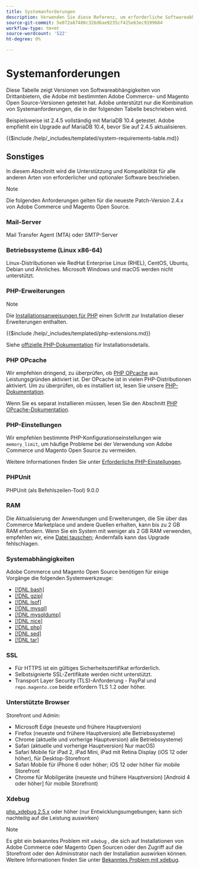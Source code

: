 ```yaml
---
title: Systemanforderungen
description: Verwenden Sie diese Referenz, um erforderliche Softwareabhängigkeiten zu identifizieren, die mit Adobe Commerce- und Magento Open Source-Versionen getestet wurden.
source-git-commit: 5e072a87480c326d6ae9235cf425e63ec9199684
workflow-type: tm+mt
source-wordcount: '522'
ht-degree: 0%

---
```



# Systemanforderungen

Diese Tabelle zeigt Versionen von Softwareabhängigkeiten von Drittanbietern, die Adobe mit bestimmten Adobe Commerce- und Magento Open Source-Versionen getestet hat. Adobe unterstützt nur die Kombination von Systemanforderungen, die in der folgenden Tabelle beschrieben wird.

Beispielsweise ist 2.4.5 vollständig mit MariaDB 10.4 getestet. Adobe empfiehlt ein Upgrade auf MariaDB 10.4, bevor Sie auf 2.4.5 aktualisieren.

{{$include /help/_includes/templated/system-requirements-table.md}}

## Sonstiges

In diesem Abschnitt wird die Unterstützung und Kompatibilität für alle anderen Arten von erforderlicher und optionaler Software beschrieben.

>[!NOTE]
>
>Die folgenden Anforderungen gelten für die neueste Patch-Version 2.4.x von Adobe Commerce und Magento Open Source.

### Mail-Server

Mail Transfer Agent (MTA) oder SMTP-Server

### Betriebssysteme (Linux x86-64)

Linux-Distributionen wie RedHat Enterprise Linux (RHEL), CentOS, Ubuntu, Debian und Ähnliches. Microsoft Windows und macOS werden nicht unterstützt.

### PHP-Erweiterungen

>[!NOTE]
>
>Die [Installationsanweisungen für PHP](prerequisites/php-settings.md) einen Schritt zur Installation dieser Erweiterungen enthalten.

{{$include /help/_includes/templated/php-extensions.md}}

Siehe [offizielle PHP-Dokumentation](https://php.net/manual/en/extensions.php) für Installationsdetails.

### PHP OPcache

Wir empfehlen dringend, zu überprüfen, ob [PHP OPcache](https://php.net/manual/en/intro.opcache.php) aus Leistungsgründen aktiviert ist. Der OPcache ist in vielen PHP-Distributionen aktiviert. Um zu überprüfen, ob es installiert ist, lesen Sie unsere [PHP-Dokumentation](prerequisites/php-settings.md).

Wenn Sie es separat installieren müssen, lesen Sie den Abschnitt [PHP OPcache-Dokumentation](https://php.net/manual/en/opcache.setup.php).

### PHP-Einstellungen

Wir empfehlen bestimmte PHP-Konfigurationseinstellungen wie `memory_limit`, um häufige Probleme bei der Verwendung von Adobe Commerce und Magento Open Source zu vermeiden.

Weitere Informationen finden Sie unter [Erforderliche PHP-Einstellungen](prerequisites/php-settings.md).

### PHPUnit

PHPUnit (als Befehlszeilen-Tool) 9.0.0

### RAM

Die Aktualisierung der Anwendungen und Erweiterungen, die Sie über das Commerce Marketplace und andere Quellen erhalten, kann bis zu 2 GB RAM erfordern. Wenn Sie ein System mit weniger als 2 GB RAM verwenden, empfehlen wir, eine [Datei tauschen](https://support.magento.com/hc/en-us/articles/360032980432); Andernfalls kann das Upgrade fehlschlagen.

### Systemabhängigkeiten

Adobe Commerce und Magento Open Source benötigen für einige Vorgänge die folgenden Systemwerkzeuge:

- [[!DNL bash]](https://www.gnu.org/software/bash/)
- [[!DNL gzip]](https://www.gzip.org/)
- [[!DNL lsof]](https://linux.die.net/man/8/lsof)
- [[!DNL mysql]](https://www.mysql.com/)
- [[!DNL mysqldump]](https://dev.mysql.com/doc/refman/8.0/en/mysqldump.html)
- [[!DNL nice]](https://linux.die.net/man/1/nice)
- [[!DNL php]](https://www.php.net/)
- [[!DNL sed]](https://www.gnu.org/software/sed/manual/sed.html)
- [[!DNL tar]](https://linux.die.net/man/1/tar)

### SSL

- Für HTTPS ist ein gültiges Sicherheitszertifikat erforderlich.
- Selbstsignierte SSL-Zertifikate werden nicht unterstützt.
- Transport Layer Security (TLS)-Anforderung - PayPal und `repo.magento.com` beide erfordern TLS 1.2 oder höher.

### Unterstützte Browser

Storefront und Admin:

- Microsoft Edge (neueste und frühere Hauptversion)
- Firefox (neueste und frühere Hauptversion) alle Betriebssysteme)
- Chrome (aktuelle und vorherige Hauptversion) alle Betriebssysteme)
- Safari (aktuelle und vorherige Hauptversion) Nur macOS)
- Safari Mobile für iPad 2, iPad Mini, iPad mit Retina Display (iOS 12 oder höher), für Desktop-Storefront
- Safari Mobile für iPhone 6 oder höher; iOS 12 oder höher für mobile Storefront
- Chrome für Mobilgeräte (neueste und frühere Hauptversion) [Android 4 oder höher] für mobile Storefront)

### Xdebug

[php_xdebug 2.5.x](https://xdebug.org/download) oder höher (nur Entwicklungsumgebungen; kann sich nachteilig auf die Leistung auswirken)

>[!NOTE]
>
>Es gibt ein bekanntes Problem mit `xdebug` , die sich auf Installationen von Adobe Commerce oder Magento Open Sourcen oder den Zugriff auf die Storefront oder den Administrator nach der Installation auswirken können. Weitere Informationen finden Sie unter [Bekanntes Problem mit xdebug](https://support.magento.com/hc/en-us/articles/360034242212).
